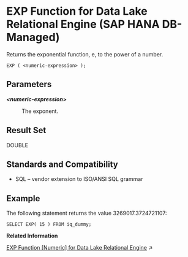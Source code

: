 <!-- loio982ccd1f2f84468d9753761e3be45fca -->

# EXP Function for Data Lake Relational Engine \(SAP HANA DB-Managed\)

Returns the exponential function, e, to the power of a number.



```
EXP ( <numeric-expression> );
```



<a name="loio982ccd1f2f84468d9753761e3be45fca__section_exk_2sg_trb"/>

## Parameters


<dl>
<dt><b>

*<numeric-expression\>*

</b></dt>
<dd>

The exponent.



</dd>
</dl>



<a name="loio982ccd1f2f84468d9753761e3be45fca__section_msw_2sg_trb"/>

## Result Set

DOUBLE



<a name="loio982ccd1f2f84468d9753761e3be45fca__section_wcj_fsg_trb"/>

## Standards and Compatibility

-   SQL – vendor extension to ISO/ANSI SQL grammar



<a name="loio982ccd1f2f84468d9753761e3be45fca__section_qjv_fsg_trb"/>

## Example

The following statement returns the value 3269017.3724721107:

```
SELECT EXP( 15 ) FROM iq_dummy;
```

**Related Information**  


[EXP Function \[Numeric\] for Data Lake Relational Engine](https://help.sap.com/viewer/19b3964099384f178ad08f2d348232a9/2024_1_QRC/en-US/a55131d984f21015966fac9e1cb19b02.html "Returns the exponential function, e, to the power of a number.") :arrow_upper_right:

